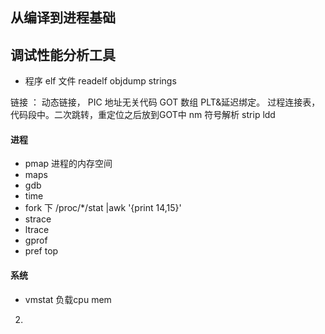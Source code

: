## 从编译到进程基础

## 调试性能分析工具

 - 程序 
 elf 文件
readelf objdump
 strings

链接 ： 动态链接， 
PIC 地址无关代码
GOT  数组
PLT&延迟绑定。 过程连接表，代码段中。二次跳转，重定位之后放到GOT中
nm
符号解析
strip 
ldd

#### 进程

- pmap  进程的内存空间
- maps 
- gdb 
- time
- fork 下 /proc/*/stat |awk '{print $14,$15}'
- strace 
- ltrace
- gprof
- pref top

#### 系统

- vmstat 负载cpu mem


2. 